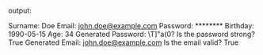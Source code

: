 output:

Surname: Doe
Email: john.doe@example.com
Password: ********
Birthday: 1990-05-15
Age: 34
Generated Password: \T]"a(0?
Is the password strong? True
Generated Email: john.doe@example.com
Is the email valid? True
